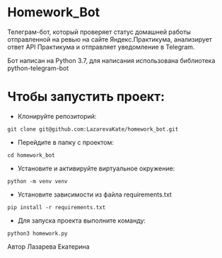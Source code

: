 # Homework_Bot

Телеграм-бот, который проверяет статус домашней работы отправленной на ревью на сайте Яндекс.Практикума, анализирует ответ API Практикума и отправляет уведомление в Telegram.

Бот написан на Python 3.7, для написания использована библиотека python-telegram-bot

# Чтобы запустить проект: 
- Клонируйте репозиторий:
```
git clone git@github.com:LazarevaKate/homework_bot.git
``` 
- Перейдите в папку с проектом:
```
cd homework_bot
``` 
- Установите и активируйте виртуальное окружение:
```
python -m venv venv
```
- Установите зависимости из файла requirements.txt
```
pip install -r requirements.txt
``` 
- Для запуска проекта выполните команду:
```
python3 homework.py
``` 

Автор Лазарева Екатерина

